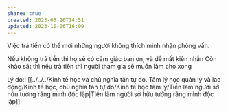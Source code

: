 ```yaml
---
share: true
created: 2023-05-26T14:51
updated: 2023-10-06T16:09
---
```

Việc trả tiền có thể mời những người không thích mình nhận phỏng vấn. 


Nếu không trả tiền thì họ sẽ có cảm giác ban ơn, và dễ mất kiên nhẫn
Còn khảo sát thì nếu trả tiền thì người tham gia sẽ muốn làm cho xong

Lý do:: [[../../../Kinh tế học và chủ nghĩa tân tự do. Tâm lý học quản lý và lao động/Kinh tế học, chủ nghĩa tân tự do/Kinh tế học tâm lý/Tiền làm người sở hữu tưởng rằng mình độc lập|Tiền làm người sở hữu tưởng rằng mình độc lập]]
